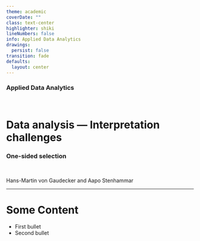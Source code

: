 ```yaml
---
theme: academic
coverDate: ""
class: text-center
highlighter: shiki
lineNumbers: false
info: Applied Data Analytics
drawings:
  persist: false
transition: fade
defaults:
  layout: center
---
```


### Applied Data Analytics

<br/>

# Data analysis — Interpretation challenges

### One-sided selection

<br/>


Hans-Martin von Gaudecker and Aapo Stenhammar

---

# Some Content

- First bullet
- Second bullet

